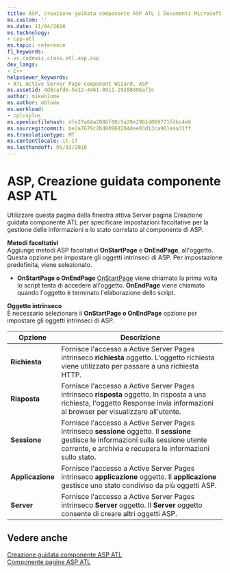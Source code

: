 ```yaml
---
title: ASP, creazione guidata componente ASP ATL | Documenti Microsoft
ms.custom: ''
ms.date: 11/04/2016
ms.technology:
- cpp-atl
ms.topic: reference
f1_keywords:
- vc.codewiz.class.atl.asp.asp
dev_langs:
- C++
helpviewer_keywords:
- ATL Active Server Page Component Wizard, ASP
ms.assetid: 4d8cafd6-5e12-4461-8911-29288896af3c
author: mikeblome
ms.author: mblome
ms.workload:
- cplusplus
ms.openlocfilehash: dfe27a64a2086f08c5a29e2961d069771fdbc4e6
ms.sourcegitcommit: be2a7679c2bd80968204dee03d13ca961eaa31ff
ms.translationtype: MT
ms.contentlocale: it-IT
ms.lasthandoff: 05/03/2018
---
```

# <a name="asp-atl-active-server-page-component-wizard"></a>ASP, Creazione guidata componente ASP ATL
Utilizzare questa pagina della finestra attiva Server pagina Creazione guidata componente ATL per specificare impostazioni facoltative per la gestione delle informazioni e lo stato correlato al componente di ASP.  
  
 **Metodi facoltativi**  
 Aggiunge metodi ASP facoltativi **OnStartPage** e **OnEndPage**, all'oggetto. Questa opzione per impostare gli oggetti intrinseci di ASP. Per impostazione predefinita, viene selezionato.  
  
-   **OnStartPage o OnEndPage** [OnStartPage](https://msdn.microsoft.com/library/ms691624.aspx) viene chiamato la prima volta lo script tenta di accedere all'oggetto. **OnEndPage** viene chiamato quando l'oggetto è terminato l'elaborazione dello script.  
  
 **Oggetto intrinseco**  
 È necessario selezionare il **OnStartPage o OnEndPage** opzione per impostare gli oggetti intrinseci di ASP.  
  
|Opzione|Descrizione|  
|------------|-----------------|  
|**Richiesta**|Fornisce l'accesso a Active Server Pages intrinseco **richiesta** oggetto. L'oggetto richiesta viene utilizzato per passare a una richiesta HTTP.|  
|**Risposta**|Fornisce l'accesso a Active Server Pages intrinseco **risposta** oggetto. In risposta a una richiesta, l'oggetto Response invia informazioni al browser per visualizzare all'utente.|  
|**Sessione**|Fornisce l'accesso a Active Server Pages intrinseco **sessione** oggetto. Il **sessione** gestisce le informazioni sulla sessione utente corrente, e archivia e recupera le informazioni sullo stato.|  
|**Applicazione**|Fornisce l'accesso a Active Server Pages intrinseco **applicazione** oggetto. Il **applicazione** gestisce uno stato condiviso da più oggetti ASP.|  
|**Server**|Fornisce l'accesso a Active Server Pages intrinseco **Server** oggetto. Il **Server** oggetto consente di creare altri oggetti ASP.|  
  
## <a name="see-also"></a>Vedere anche  
 [Creazione guidata componente ASP ATL](../../atl/reference/atl-active-server-page-component-wizard.md)   
 [Componente pagine ASP ATL](../../atl/reference/adding-an-atl-active-server-page-component.md)

